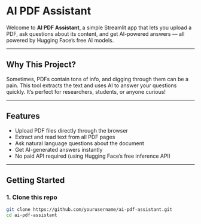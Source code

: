 # AI PDF Assistant

Welcome to **AI PDF Assistant**, a simple Streamlit app that lets you upload a PDF, ask questions about its content, and get AI-powered answers — all powered by Hugging Face’s free AI models.

---

## Why This Project?

Sometimes, PDFs contain tons of info, and digging through them can be a pain. This tool extracts the text and uses AI to answer your questions quickly. It’s perfect for researchers, students, or anyone curious!

---

## Features

- Upload PDF files directly through the browser  
- Extract and read text from all PDF pages  
- Ask natural language questions about the document  
- Get AI-generated answers instantly  
- No paid API required (using Hugging Face’s free inference API)

---

## Getting Started

### 1. Clone this repo

```bash
git clone https://github.com/yourusername/ai-pdf-assistant.git
cd ai-pdf-assistant